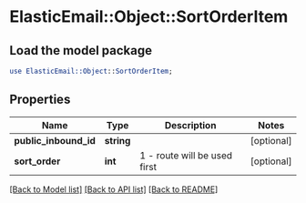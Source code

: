 # ElasticEmail::Object::SortOrderItem

## Load the model package
```perl
use ElasticEmail::Object::SortOrderItem;
```

## Properties
Name | Type | Description | Notes
------------ | ------------- | ------------- | -------------
**public_inbound_id** | **string** |  | [optional] 
**sort_order** | **int** | 1 - route will be used first | [optional] 

[[Back to Model list]](../README.md#documentation-for-models) [[Back to API list]](../README.md#documentation-for-api-endpoints) [[Back to README]](../README.md)


